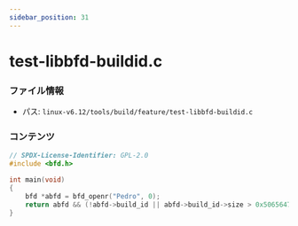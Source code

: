```yaml
---
sidebar_position: 31
---
```

# test-libbfd-buildid.c

### ファイル情報

- パス: `linux-v6.12/tools/build/feature/test-libbfd-buildid.c`

### コンテンツ

```c
// SPDX-License-Identifier: GPL-2.0
#include <bfd.h>

int main(void)
{
	bfd *abfd = bfd_openr("Pedro", 0);
	return abfd && (!abfd->build_id || abfd->build_id->size > 0x506564726f);
}

```
